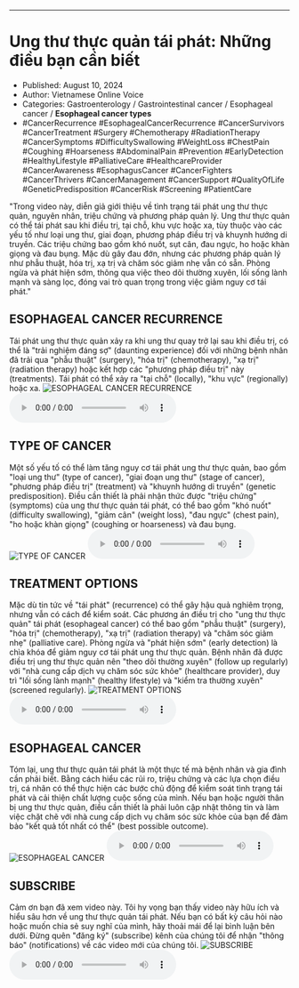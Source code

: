 
---

# Ung thư thực quản tái phát: Những điều bạn cần biết

- Published: August 10, 2024
- Author: Vietnamese Online Voice
- Categories: Gastroenterology / Gastrointestinal cancer / Esophageal cancer / **Esophageal cancer types**
- #CancerRecurrence #EsophagealCancerRecurrence #CancerSurvivors #CancerTreatment #Surgery #Chemotherapy #RadiationTherapy #CancerSymptoms #DifficultySwallowing #WeightLoss #ChestPain #Coughing #Hoarseness #AbdominalPain #Prevention #EarlyDetection #HealthyLifestyle #PalliativeCare #HealthcareProvider #CancerAwareness #EsophagusCancer #CancerFighters #CancerThrivers #CancerManagement #CancerSupport #QualityOfLife #GeneticPredisposition #CancerRisk #Screening #PatientCare

"Trong video này, diễn giả giới thiệu về tình trạng tái phát ung thư thực quản, nguyên nhân, triệu chứng và phương pháp quản lý. Ung thư thực quản có thể tái phát sau khi điều trị, tại chỗ, khu vực hoặc xa, tùy thuộc vào các yếu tố như loại ung thư, giai đoạn, phương pháp điều trị và khuynh hướng di truyền. Các triệu chứng bao gồm khó nuốt, sụt cân, đau ngực, ho hoặc khàn giọng và đau bụng. Mặc dù gây đau đớn, nhưng các phương pháp quản lý như phẫu thuật, hóa trị, xạ trị và chăm sóc giảm nhẹ vẫn có sẵn. Phòng ngừa và phát hiện sớm, thông qua việc theo dõi thường xuyên, lối sống lành mạnh và sàng lọc, đóng vai trò quan trọng trong việc giảm nguy cơ tái phát."


## ESOPHAGEAL CANCER RECURRENCE

Tái phát ung thư thực quản xảy ra khi ung thư quay trở lại sau khi điều trị, có thể là "trải nghiệm đáng sợ" (daunting experience) đối với những bệnh nhân đã trải qua "phẫu thuật" (surgery), "hóa trị" (chemotherapy), "xạ trị" (radiation therapy) hoặc kết hợp các "phương pháp điều trị" này (treatments). Tái phát có thể xảy ra "tại chỗ" (locally), "khu vực" (regionally) hoặc xa.
![ESOPHAGEAL CANCER RECURRENCE](https://http-archiver-apis-production-80.schnworks.com/storage/images/transitions/2024-08-10/transition--2844165419-Montserrat-Thin-9C27B0.jpg)
<audio controls>
    <source src="https://http-archiver-apis-production-80.schnworks.com/storage/storage/audio/file-9803532000.mp3" type="audio/mpeg">
</audio>



## TYPE OF CANCER

Một số yếu tố có thể làm tăng nguy cơ tái phát ung thư thực quản, bao gồm "loại ung thư" (type of cancer), "giai đoạn ung thư" (stage of cancer), "phương pháp điều trị" (treatment) và "khuynh hướng di truyền" (genetic predisposition). Điều cần thiết là phải nhận thức được "triệu chứng" (symptoms) của ung thư thực quản tái phát, có thể bao gồm "khó nuốt" (difficulty swallowing), "giảm cân" (weight loss), "đau ngực" (chest pain), "ho hoặc khàn giọng" (coughing or hoarseness) và đau bụng.
![TYPE OF CANCER](https://http-archiver-apis-production-80.schnworks.com/storage/images/transitions/2024-08-10/transition-26544892583-Montserrat-Thin-1A237E.jpg)
<audio controls>
    <source src="https://http-archiver-apis-production-80.schnworks.com/storage/storage/audio/file-26736328019.mp3" type="audio/mpeg">
</audio>



## TREATMENT OPTIONS

Mặc dù tin tức về "tái phát" (recurrence) có thể gây hậu quả nghiêm trọng, nhưng vẫn có cách để kiểm soát. Các phương án điều trị cho "ung thư thực quản" tái phát (esophageal cancer) có thể bao gồm "phẫu thuật" (surgery), "hóa trị" (chemotherapy), "xạ trị" (radiation therapy) và "chăm sóc giảm nhẹ" (palliative care). Phòng ngừa và "phát hiện sớm" (early detection) là chìa khóa để giảm nguy cơ tái phát ung thư thực quản. Bệnh nhân đã được điều trị ung thư thực quản nên "theo dõi thường xuyên" (follow up regularly) với "nhà cung cấp dịch vụ chăm sóc sức khỏe" (healthcare provider), duy trì "lối sống lành mạnh" (healthy lifestyle) và "kiểm tra thường xuyên" (screened regularly).
![TREATMENT OPTIONS](https://http-archiver-apis-production-80.schnworks.com/storage/images/transitions/2024-08-10/transition-29302717371-Montserrat-ExtraBold-1A237E.jpg)
<audio controls>
    <source src="https://http-archiver-apis-production-80.schnworks.com/storage/storage/audio/file-57376179510.mp3" type="audio/mpeg">
</audio>



## ESOPHAGEAL CANCER

Tóm lại, ung thư thực quản tái phát là một thực tế mà bệnh nhân và gia đình cần phải biết. Bằng cách hiểu các rủi ro, triệu chứng và các lựa chọn điều trị, cá nhân có thể thực hiện các bước chủ động để kiểm soát tình trạng tái phát và cải thiện chất lượng cuộc sống của mình. Nếu bạn hoặc người thân bị ung thư thực quản, điều cần thiết là phải luôn cập nhật thông tin và làm việc chặt chẽ với nhà cung cấp dịch vụ chăm sóc sức khỏe của bạn để đảm bảo "kết quả tốt nhất có thể" (best possible outcome).
![ESOPHAGEAL CANCER](https://http-archiver-apis-production-80.schnworks.com/storage/images/transitions/2024-08-10/transition--7901478883-Montserrat-Regular-512DA8.jpg)
<audio controls>
    <source src="https://http-archiver-apis-production-80.schnworks.com/storage/storage/audio/file-20210879793.mp3" type="audio/mpeg">
</audio>



## SUBSCRIBE

Cảm ơn bạn đã xem video này. Tôi hy vọng bạn thấy video này hữu ích và hiểu sâu hơn về ung thư thực quản tái phát. Nếu bạn có bất kỳ câu hỏi nào hoặc muốn chia sẻ suy nghĩ của mình, hãy thoải mái để lại bình luận bên dưới. Đừng quên "đăng ký" (subscribe) kênh của chúng tôi để nhận "thông báo" (notifications) về các video mới của chúng tôi.
![SUBSCRIBE](https://http-archiver-apis-production-80.schnworks.com/storage/images/transitions/2024-08-10/transition-20525053368-Montserrat-Medium-303F9F.jpg)
<audio controls>
    <source src="https://http-archiver-apis-production-80.schnworks.com/storage/storage/audio/file-9648893917.mp3" type="audio/mpeg">
</audio>

